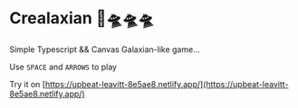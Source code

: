 # Crealaxian 🚀🛸🛸🛸

Simple Typescript && Canvas Galaxian-like game...

Use `SPACE` and `ARROWS` to play

Try it on [https://upbeat-leavitt-8e5ae8.netlify.app/](https://upbeat-leavitt-8e5ae8.netlify.app/)
